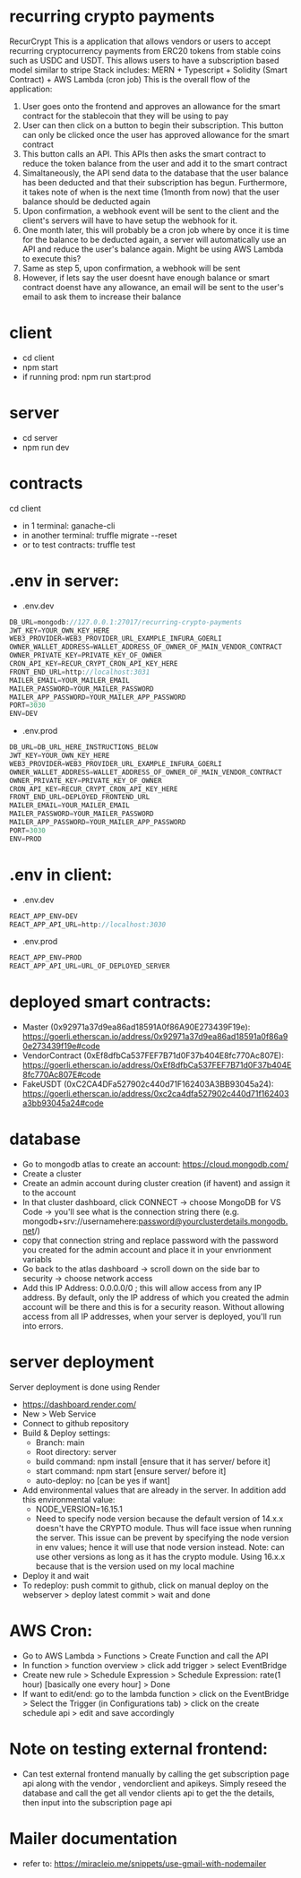 # recurring crypto payments

RecurCrypt
This is a application that allows vendors or users to accept recurring cryptocurrency payments from ERC20 tokens from stable coins such as USDC and USDT.
This allows users to have a subscription based model similar to stripe
Stack includes: MERN + Typescript + Solidity (Smart Contract) + AWS Lambda (cron job)
This is the overall flow of the application:

1. User goes onto the frontend and approves an allowance for the smart contract for the stablecoin that they will be using to pay
2. User can then click on a button to begin their subscription. This button can only be clicked once the user has approved allowance for the smart contract
3. This button calls an API. This APIs then asks the smart contract to reduce the token balance from the user and add it to the smart contract
4. Simaltaneously, the API send data to the database that the user balance has been deducted and that their subscription has begun. Furthermore, it takes note of when is the next time (1month from now) that the user balance should be deducted again
5. Upon confirmation, a webhook event will be sent to the client and the client's servers will have to have setup the webhook for it.
6. One month later, this will probably be a cron job where by once it is time for the balance to be deducted again, a server will automatically use an API and reduce the user's balance again. Might be using AWS Lambda to execute this?
7. Same as step 5, upon confirmation, a webhook will be sent
8. However, if lets say the user doesnt have enough balance or smart contract doenst have any allowance, an email will be sent to the user's email to ask them to increase their balance

# client

- cd client
- npm start
- if running prod: npm run start:prod

# server

- cd server
- npm run dev

# contracts

cd client

- in 1 terminal: ganache-cli
- in another terminal: truffle migrate --reset
- or to test contracts: truffle test

# .env in server:

- .env.dev

```Javascript
DB_URL=mongodb://127.0.0.1:27017/recurring-crypto-payments
JWT_KEY=YOUR_OWN_KEY_HERE
WEB3_PROVIDER=WEB3_PROVIDER_URL_EXAMPLE_INFURA_GOERLI
OWNER_WALLET_ADDRESS=WALLET_ADDRESS_OF_OWNER_OF_MAIN_VENDOR_CONTRACT
OWNER_PRIVATE_KEY=PRIVATE_KEY_OF_OWNER
CRON_API_KEY=RECUR_CRYPT_CRON_API_KEY_HERE
FRONT_END_URL=http://localhost:3031
MAILER_EMAIL=YOUR_MAILER_EMAIL
MAILER_PASSWORD=YOUR_MAILER_PASSWORD
MAILER_APP_PASSWORD=YOUR_MAILER_APP_PASSWORD
PORT=3030
ENV=DEV
```

- .env.prod

```Javascript
DB_URL=DB_URL_HERE_INSTRUCTIONS_BELOW
JWT_KEY=YOUR_OWN_KEY_HERE
WEB3_PROVIDER=WEB3_PROVIDER_URL_EXAMPLE_INFURA_GOERLI
OWNER_WALLET_ADDRESS=WALLET_ADDRESS_OF_OWNER_OF_MAIN_VENDOR_CONTRACT
OWNER_PRIVATE_KEY=PRIVATE_KEY_OF_OWNER
CRON_API_KEY=RECUR_CRYPT_CRON_API_KEY_HERE
FRONT_END_URL=DEPLOYED_FRONTEND_URL
MAILER_EMAIL=YOUR_MAILER_EMAIL
MAILER_PASSWORD=YOUR_MAILER_PASSWORD
MAILER_APP_PASSWORD=YOUR_MAILER_APP_PASSWORD
PORT=3030
ENV=PROD
```

# .env in client:

- .env.dev

```Javascript
REACT_APP_ENV=DEV
REACT_APP_API_URL=http://localhost:3030
```

- .env.prod

```Javascript
REACT_APP_ENV=PROD
REACT_APP_API_URL=URL_OF_DEPLOYED_SERVER
```

# deployed smart contracts:

- Master (0x92971a37d9ea86ad18591A0f86A90E273439F19e): https://goerli.etherscan.io/address/0x92971a37d9ea86ad18591a0f86a90e273439f19e#code
- VendorContract (0xEf8dfbCa537FEF7B71d0F37b404E8fc770Ac807E): https://goerli.etherscan.io/address/0xEf8dfbCa537FEF7B71d0F37b404E8fc770Ac807E#code
- FakeUSDT (0xC2CA4DFa527902c440d71F162403A3BB93045a24): https://goerli.etherscan.io/address/0xc2ca4dfa527902c440d71f162403a3bb93045a24#code

# database

- Go to mongodb atlas to create an account: https://cloud.mongodb.com/
- Create a cluster
- Create an admin account during cluster creation (if havent) and assign it to the account
- In that cluster dashboard, click CONNECT -> choose MongoDB for VS Code -> you'll see what is the connection string there (e.g. mongodb+srv://usernamehere:password@yourclusterdetails.mongodb.net/)
- copy that connection string and replace password with the password you created for the admin account and place it in your envrionment variabls
- Go back to the atlas dashboard -> scroll down on the side bar to security -> choose network access
- Add this IP Address: 0.0.0.0/0 ; this will allow access from any IP address. By default, only the IP address of which you created the admin account will be there and this is for a security reason. Without allowing access from all IP addresses, when your server is deployed, you'll run into errors.

# server deployment

Server deployment is done using Render

- https://dashboard.render.com/
- New > Web Service
- Connect to github repository
- Build & Deploy settings:
  - Branch: main
  - Root directory: server
  - build command: npm install [ensure that it has server/ before it]
  - start command: npm start [ensure server/ before it]
  - auto-deploy: no [can be yes if want]
- Add environmental values that are already in the server. In addition add this environmental value:
  - NODE_VERSION=16.15.1
  - Need to specify node version because the default version of 14.x.x doesn't have the CRYPTO module. Thus will face issue when running the server. This issue can be prevent by specifying the node version in env values; hence it will use that node version instead. Note: can use other versions as long as it has the crypto module. Using 16.x.x because that is the version used on my local machine
- Deploy it and wait
- To redeploy: push commit to github, click on manual deploy on the webserver > deploy latest commit > wait and done

# AWS Cron:

- Go to AWS Lambda > Functions > Create Function and call the API
- In function > function overview > click add trigger > select EventBridge
- Create new rule > Schedule Expression > Schedule Expression: rate(1 hour) [basically one every hour] > Done
- If want to edit/end: go to the lambda function > click on the EventBridge > Select the Trigger (in Configurations tab) > click on the create schedule api > edit and save accordingly

# Note on testing external frontend:

- Can test external frontend manually by calling the get subscription page api along with the vendor , vendorclient and apikeys. Simply reseed the database and call the get all vendor clients api to get the the details, then input into the subscription page api

# Mailer documentation

- refer to: https://miracleio.me/snippets/use-gmail-with-nodemailer
